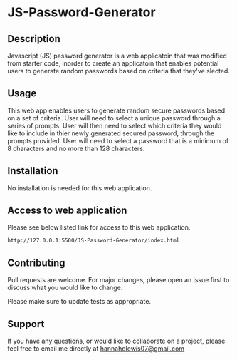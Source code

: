 # JS-Password-Generator

## Description

Javascript (JS) password generator is a web applicatoin that was modified from starter code, inorder to create an applicatoin that enables potential users to generate random passwords based on criteria that they've slected.

## Usage

This web app enables users to generate random secure passwords based on a set of criteria. User will need to select a unique password through a series of prompts. User will then need to select which criteria they would like to include in thier newly generated secured password, through the prompts provided. User will need to select a password that is a minimum of 8 characters and no more than 128 characters.


## Installation

No installation is needed for this web application. 

## Access to web application

Please see below listed link for access to this web application.

```bash
http://127.0.0.1:5500/JS-Password-Generator/index.html
```

## Contributing

Pull requests are welcome. For major changes, please open an issue first to discuss what you would like to change.

Please make sure to update tests as appropriate.

## Support

If you have any questions, or would like to collaborate on a project, please feel free to email me directly at hannahdlewis07@gmail.com

